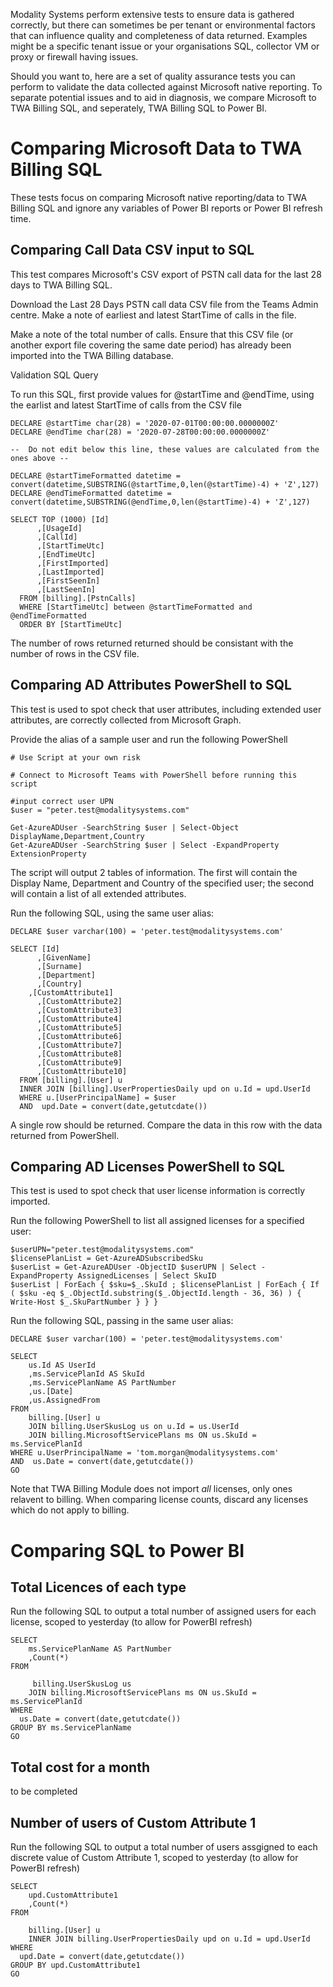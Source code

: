 Modality Systems perform extensive tests to ensure data is gathered correctly, but there can sometimes be per tenant or environmental factors that can influence quality and completeness of data returned. Examples might be a specific tenant issue or your organisations SQL, collector VM or proxy or firewall having issues.

Should you want to, here are a set of quality assurance tests you can perform to validate the data collected against Microsoft native reporting. To separate potential issues and to aid in diagnosis, we compare Microsoft to TWA Billing SQL, and seperately, TWA Billing SQL to Power BI.

# Comparing Microsoft Data to TWA Billing SQL
These tests focus on comparing Microsoft native reporting/data to TWA Billing SQL and ignore any variables of Power BI reports or Power BI refresh time.

## Comparing Call Data CSV input to SQL
This test compares Microsoft's CSV export of PSTN call data for the last 28 days to TWA Billing SQL.

Download the Last 28 Days PSTN call data CSV file from the Teams Admin centre. Make a note of earliest and latest StartTime of calls in the file.

Make a note of the total number of calls. Ensure that this CSV file (or another export file covering the same date period) has already been imported into the TWA Billing database.

Validation SQL Query

To run this SQL, first provide values for @startTime and @endTime, using the earlist and latest StartTime of calls from the CSV file

```
DECLARE @startTime char(28) = '2020-07-01T00:00:00.0000000Z'
DECLARE @endTime char(28) = '2020-07-28T00:00:00.0000000Z'

--  Do not edit below this line, these values are calculated from the ones above --

DECLARE @startTimeFormatted datetime = convert(datetime,SUBSTRING(@startTime,0,len(@startTime)-4) + 'Z',127)
DECLARE @endTimeFormatted datetime = convert(datetime,SUBSTRING(@endTime,0,len(@startTime)-4) + 'Z',127)

SELECT TOP (1000) [Id]
      ,[UsageId]
      ,[CallId]     
      ,[StartTimeUtc]
      ,[EndTimeUtc]
      ,[FirstImported]
      ,[LastImported]
      ,[FirstSeenIn]
      ,[LastSeenIn]
  FROM [billing].[PstnCalls]
  WHERE [StartTimeUtc] between @startTimeFormatted and @endTimeFormatted
  ORDER BY [StartTimeUtc]

```

The number of rows returned returned should be consistant with the number of rows in the CSV file.

## Comparing AD Attributes PowerShell to SQL

This test is used to spot check that user attributes, including extended user attributes, are correctly collected from Microsoft Graph.

Provide the alias of a sample user and run the following PowerShell

```
# Use Script at your own risk

# Connect to Microsoft Teams with PowerShell before running this script

#input correct user UPN
$user = "peter.test@modalitysystems.com"

Get-AzureADUser -SearchString $user | Select-Object DisplayName,Department,Country
Get-AzureADUser -SearchString $user | Select -ExpandProperty ExtensionProperty
```

The script will output 2 tables of information. The first will contain the Display Name, Department and Country of the specified user; the second will contain a list of all extended attributes.

Run the following SQL, using the same user alias:

```
DECLARE $user varchar(100) = 'peter.test@modalitysystems.com'

SELECT [Id]
      ,[GivenName]
      ,[Surname]
      ,[Department]
      ,[Country]
	,[CustomAttribute1]
      ,[CustomAttribute2]
      ,[CustomAttribute3]
      ,[CustomAttribute4]
      ,[CustomAttribute5]
      ,[CustomAttribute6]
      ,[CustomAttribute7]
      ,[CustomAttribute8]
      ,[CustomAttribute9]
      ,[CustomAttribute10]
  FROM [billing].[User] u
  INNER JOIN [billing].UserPropertiesDaily upd on u.Id = upd.UserId
  WHERE u.[UserPrincipalName] = $user
  AND  upd.Date = convert(date,getutcdate())
  ```

A single row should be returned. Compare the data in this row with the data returned from PowerShell.

## Comparing AD Licenses PowerShell to SQL

This test is used to spot check that user license information is correctly imported. 

Run the following PowerShell to list all assigned licenses for a specified user:

```
$userUPN="peter.test@modalitysystems.com"
$licensePlanList = Get-AzureADSubscribedSku
$userList = Get-AzureADUser -ObjectID $userUPN | Select -ExpandProperty AssignedLicenses | Select SkuID 
$userList | ForEach { $sku=$_.SkuId ; $licensePlanList | ForEach { If ( $sku -eq $_.ObjectId.substring($_.ObjectId.length - 36, 36) ) { Write-Host $_.SkuPartNumber } } }

```

Run the following SQL, passing in the same user alias:

```
DECLARE $user varchar(100) = 'peter.test@modalitysystems.com'

SELECT
	us.Id AS UserId
	,ms.ServicePlanId AS SkuId
	,ms.ServicePlanName AS PartNumber
	,us.[Date]
	,us.AssignedFrom
FROM
	billing.[User] u
	JOIN billing.UserSkusLog us on u.Id = us.UserId
	JOIN billing.MicrosoftServicePlans ms ON us.SkuId = ms.ServicePlanId
WHERE u.UserPrincipalName = 'tom.morgan@modalitysystems.com'
AND  us.Date = convert(date,getutcdate())
GO

```

Note that TWA Billing Module does not import *all* licenses, only ones relavent to billing. When comparing license counts, discard any licenses which do not apply to billing.

# Comparing SQL to Power BI

## Total Licences of each type

Run the following SQL to output a total number of assigned users for each license, scoped to yesterday (to allow for PowerBI refresh)

```
SELECT	
	ms.ServicePlanName AS PartNumber
	,Count(*)
FROM
	
	 billing.UserSkusLog us 
	JOIN billing.MicrosoftServicePlans ms ON us.SkuId = ms.ServicePlanId
WHERE 
  us.Date = convert(date,getutcdate())
GROUP BY ms.ServicePlanName
GO
```



## Total cost for a month
to be completed


## Number of users of Custom Attribute 1

Run the following SQL to output a total number of users assgigned to each discrete value of Custom Attribute 1, scoped to yesterday (to allow for PowerBI refresh)

```
SELECT	
	upd.CustomAttribute1
	,Count(*)
FROM
	
	billing.[User] u
	INNER JOIN billing.UserPropertiesDaily upd on u.Id = upd.UserId
WHERE 
  upd.Date = convert(date,getutcdate())
GROUP BY upd.CustomAttribute1
GO
```

